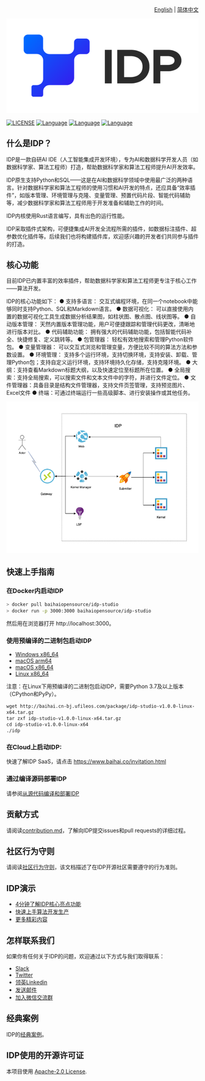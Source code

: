 <div align="right">

  [English](README.md) | [简体中文](README_zh.md)

</div>

![](docs/logo_new.png)

[![LICENSE](https://img.shields.io/badge/licence-Apache%202.0-brightgreen)](https://github.com/BaihaiAI/IDP/blob/main/LICENSE)
[![Language](https://img.shields.io/badge/language-Rust-brightgreen)](https://www.rust-lang.org/)
[![Language](https://img.shields.io/badge/language-javascript-brightgreen)](https://www.javascript.com/)
[![Language](https://img.shields.io/badge/language-Python-brightgreen)](https://www.python.org/)


## 什么是IDP？
IDP是一款自研AI IDE（人工智能集成开发环境），专为AI和数据科学开发人员（如数据科学家、算法工程师）打造，帮助数据科学家和算法工程师提升AI开发效率。

IDP原生支持Python和SQL——这是在AI和数据科学领域中使用最广泛的两种语言。针对数据科学家和算法工程师的使用习惯和AI开发的特点，还应具备“效率插件”，如版本管理、环境管理与克隆、变量管理、预置代码片段、智能代码辅助等，减少数据科学家和算法工程师用于开发准备和辅助工作的时间。

IDP内核使用Rust语言编写，具有出色的运行性能。

IDP采取插件式架构，可便捷集成AI开发全流程所需的插件，如数据标注插件、超参数优化插件等。后续我们也将构建插件库，欢迎感兴趣的开发者们共同参与插件的打造。

## 核心功能
目前IDP已内置丰富的效率插件，帮助数据科学家和算法工程师更专注于核心工作——算法开发。

IDP的核心功能如下：
● 支持多语言： 交互式编程环境，在同一个notebook中能够同时支持Python、SQL和Markdown语言。
● 数据可视化： 可以直接使用内置的数据可视化工具生成数据分析结果图，如柱状图、散点图、线状图等。
● 自动版本管理： 天然内置版本管理功能，用户可便捷跟踪和管理代码更改，清晰地进行版本对比。
● 代码辅助功能： 拥有强大的代码辅助功能，包括智能代码补全、快捷修复、定义跳转等。
● 包管理器： 轻松有效地搜索和管理Python软件包。
● 变量管理器： 可以交互式浏览和管理变量，方便比较不同的算法方法和参数设置。
● 环境管理： 支持多个运行环境，支持切换环境，支持安装、卸载、管理Python包；支持自定义运行环境，支持环境持久化存储，支持克隆环境。
● 大纲：支持查看Markdown标题大纲，以及快速定位至标题所在位置。
● 全局搜索：支持全局搜索，可以搜索文件和文本文件中的字符，并进行文件定位。
● 文件管理器：具备目录是结构文件管理器，支持文件页签管理，支持预览图片、Excel文件
● 终端：可通过终端运行一些高级脚本、进行安装操作或其他任务。

![](docs/open.png)

## 快速上手指南

### 在Docker内启动IDP
``` bash
> docker pull baihaiopensource/idp-studio
> docker run -p 3000:3000 baihaiopensource/idp-studio
```
然后用在浏览器打开 http://localhost:3000。

### 使用预编译的二进制包启动IDP

- [Windows x86_64](http://baihai.cn-bj.ufileos.com/package/idp-studio-v1.0.0-win-x64.zip)
- [macOS arm64](http://baihai.cn-bj.ufileos.com/package/idp-studio-v1.0.0-darwin-arm64.tar.gz)
- [macOS x86_64](http://baihai.cn-bj.ufileos.com/package/idp-studio-v1.0.0-darwin-x64.tar.gz)
- [Linux x86_64](http://baihai.cn-bj.ufileos.com/package/idp-studio-v1.0.0-linux-x64.tar.gz)

注意：在Linux下用预编译的二进制包启动IDP，需要Python 3.7及以上版本（CPython和PyPy）。

```
wget http://baihai.cn-bj.ufileos.com/package/idp-studio-v1.0.0-linux-x64.tar.gz
tar zxf idp-studio-v1.0.0-linux-x64.tar.gz
cd idp-studio-v1.0.0-linux-x64
./idp
```

### 在Cloud上启动IDP:
快速了解IDP SaaS，请点击 <https://www.baihai.co/invitation.html>

### 通过编译源码部署IDP
请参阅[从源代码编译和部署IDP](/docs/compile-deploy-from-source.md)


## 贡献方式
请阅读[contribution.md](/docs/contributing.md)，了解向IDP提交issues和pull requests的详细过程。

## 社区行为守则
请阅读[社区行为守则](/docs/code-of-conduct.md)，该文档描述了在IDP开源社区需要遵守的行为准则。

## IDP演示
- [4分钟了解IDP核心亮点功能](https://www.bilibili.com/video/BV1Ja411o7to/?spm_id_from=333.337.search-card.all.click)
- [快速上手算法开发生产](https://www.bilibili.com/video/BV1Qa411f7as/?spm_id_from=333.337.search-card.all.click)
- [更多精彩内容](https://space.bilibili.com/1227589642)

## 怎样联系我们
如果你有任何关于IDP的问题，欢迎通过以下方式与我们取得联系：
 - [Slack](https://join.slack.com/t/idp-tjo1834/shared_invite/zt-1kee8cd8x-iNZ0rvwClRfx7sLgmmKKyg)
 - [Twitter](https://twitter.com/baihaiAI)
 - [领英Linkedin](https://www.linkedin.com/company/80179567/admin/)
 - [发送邮件](https://baihai.co/contactus.html)
 - [加入微信交流群](https://raw.githubusercontent.com/BaihaiAI/IDP/main/docs/WeChat%20Group%20QR.png)

## 经典案例
IDP的[经典案例](https://www.baihai.co/case.html)。

## IDP使用的开源许可证
本项目使用 [Apache-2.0 License](LICENSE).
